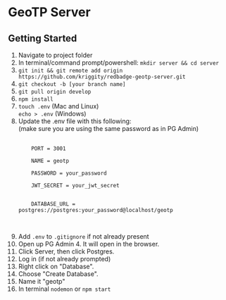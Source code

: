 <h1>GeoTP Server</h1>
<h2>Getting Started</h2>

<ol> 
<li>Navigate to project folder</li>

<li>In terminal/command prompt/powershell: <code>mkdir server && cd server</code></li>

<li><code>git init && git remote add origin https://github.com/kriggity/redbadge-geotp-server.git</code></li>

<li><code>git checkout -b [your branch name]</code></li>

<li><code>git pull origin develop</code></li>

<li><code>npm install</code></li>

<li><code>touch .env</code> (Mac and Linux)<br/>
    <code>echo > .env</code> (Windows)
</li>
<li>Update the .env file with this following:<br/>
   (make sure you are using the same password as in PG Admin)<br/>
   <pre>
   <code>
    PORT = 3001<br/>
    NAME = geotp<br/>
    PASSWORD = your_password<br/>
    JWT_SECRET = your_jwt_secret<br/><br/>
    DATABASE_URL = postgres://postgres:your_password@localhost/geotp
    </code>
    </pre>
</li>
<li>Add <code>.env</code> to <code>.gitignore</code> if not already present</li>

<li>Open up PG Admin 4. It will open in the browser.</li>

<li>Click Server, then click Postgres.</li>

<li>Log in (if not already prompted)</li>

<li>Right click on "Database".</li>

<li>Choose "Create Database".</li>

<li>Name it "geotp"</li>

<li>In terminal <code>nodemon</code> or <code>npm start</code></li>
</ol>
